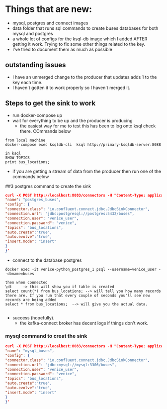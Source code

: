 # Things that are new:

- mysql, postgres and connect images
- data folder that runs sql commands to create buses databases for both mysql and postgres
- a whole lot of configs for the ksql-db image which I added AFTER getting it work. Trying to fix some other things related to the key.
- I've tried to document them as much as possible

## outstanding issues

- I have an unmerged change to the producer that updates adds 1 to the key each time.
- I haven't gotten it to work properly so I haven't merged it.

## Steps to get the sink to work

- run docker-compose up
- wait for everything to be up and the producer is producing
  - the easiest way for me to test this has been to log onto ksql check there. COmmands below

```
from local machine
docker-compose exec ksqldb-cli  ksql http://primary-ksqldb-server:8088

in ksql
SHOW TOPICS
print bus_locations;
```

- if you are getting a stream of data from the producer then run one of the commands below

##3 postgres command to create the sink

```json
curl -X POST http://localhost:8083/connectors -H "Content-Type: application/json" -d '{
"name": "postgres_buses",
"config": {
"connector.class": "io.confluent.connect.jdbc.JdbcSinkConnector",
"connection.url": "jdbc:postgresql://postgres:5432/buses",
"connection.user": "venice_user",
"connection.password": "venice",
"topics": "bus_locations",
"auto.create":"true",
"auto.evolve":"true",
"insert.mode": "insert"
}
}'
```

- connect to the database
  postgres

```
docker exec -it venice-python_postgres_1 psql --username=venice_user --dbname=buses

then when connected
\dt     -> this will show you if table is created
select count(*) from bus_locations; --> will tell you how many records there are. If you run that every couple of seconds you'll see new records are being added
select * from bus_locations;  --> will give you the actual data.


```

- success (hopefully).
  - the kafka-connect broker has decent logs if things don't work.

### mysql command to creat the sink

```json
curl -X POST http://localhost:8083/connectors -H "Content-Type: application/json" -d '{
"name": "mysql_buses",
"config": {
"connector.class": "io.confluent.connect.jdbc.JdbcSinkConnector",
"connection.url": "jdbc:mysql://mysql:3306/buses",
"connection.user": "venice_user",
"connection.password": "venice",
"topics": "bus_locations",
"auto.create":"true",
"auto.evolve":"true",
"insert.mode": "insert"
}
}'
```
